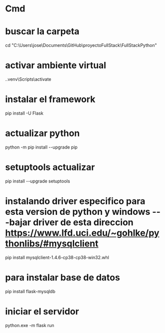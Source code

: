 
# Cmd
# buscar la carpeta
cd "C:\Users\jose\Documents\GitHub\proyectoFullStack\FullStackPython"  
# activar ambiente virtual
.\.venv\Scripts\activate
# instalar el framework
pip install -U Flask
# actualizar python
python -m pip install --upgrade pip
# setuptools actualizar
pip install --upgrade setuptools
#   instalando driver especifico para esta version de python y windows ---bajar driver de esta direccion https://www.lfd.uci.edu/~gohlke/pythonlibs/#mysqlclient
pip install mysqlclient-1.4.6-cp38-cp38-win32.whl
# para instalar base de datos
pip install flask-mysqldb
# iniciar el servidor
python.exe -m flask run
